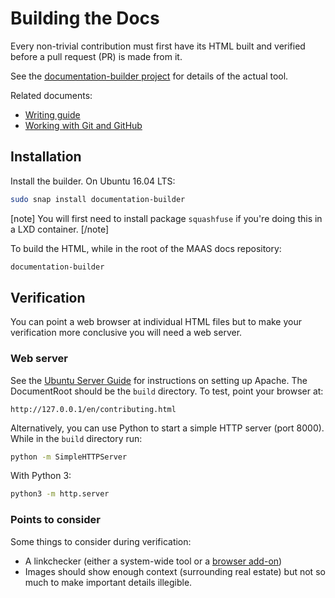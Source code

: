 <!--
Todo:
- can add more user-friendly instructions on setting up local web server
- talk about entr utility
-->

# Building the Docs

Every non-trivial contribution must first have its HTML built and verified
before a pull request (PR) is made from it.

See the [documentation-builder project][github-documentation-builder] for
details of the actual tool.

Related documents:

- [Writing guide][contributing-writing]
- [Working with Git and GitHub][contributing-git]


## Installation

Install the builder. On Ubuntu 16.04 LTS:

```bash
sudo snap install documentation-builder
```

[note]
You will first need to install package `squashfuse` if you're doing this in
a LXD container.
[/note]

To build the HTML, while in the root of the MAAS docs repository:

```bash
documentation-builder
```


## Verification

You can point a web browser at individual HTML files but to make your
verification more conclusive you will need a web server.

### Web server

See the [Ubuntu Server Guide][ubuntu-serverguide-apache] for instructions on
setting up Apache. The DocumentRoot should be the `build` directory. To test,
point your browser at:

```no-highlight
http://127.0.0.1/en/contributing.html
```

Alternatively, you can use Python to start a simple HTTP server (port 8000).
While in the `build` directory run:

```bash
python -m SimpleHTTPServer
```

With Python 3:

```bash
python3 -m http.server
```

### Points to consider

Some things to consider during verification:

- A linkchecker (either a system-wide tool or a
  [browser add-on][browser-linkchecker-addon])
- Images should show enough context (surrounding real estate) but not so much
  to make important details illegible.


<!-- LINKS -->

[github-documentation-builder]: https://github.com/CanonicalLtd/documentation-builder
[ubuntu-serverguide-apache]: https://help.ubuntu.com/lts/serverguide/httpd.html
[browser-linkchecker-addon]: https://chrome.google.com/webstore/detail/check-my-links/ojkcdipcgfaekbeaelaapakgnjflfglf
[contributing-writing]: contributing-writing.md
[contributing-git]: contributing-git.md
